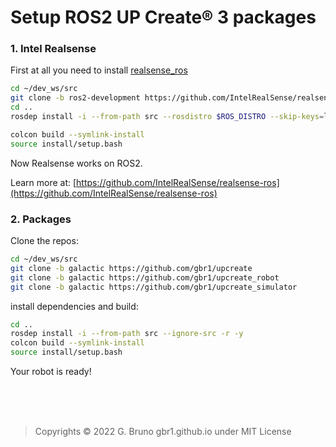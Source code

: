 # Setup ROS2 UP Create® 3 packages

### 1. Intel Realsense

First at all you need to install [realsense_ros](https://github.com/IntelRealSense/realsense-ros)
```bash
cd ~/dev_ws/src
git clone -b ros2-development https://github.com/IntelRealSense/realsense-ros
cd ..
rosdep install -i --from-path src --rosdistro $ROS_DISTRO --skip-keys=librealsense2 -y

colcon build --symlink-install
source install/setup.bash
```

Now Realsense works on ROS2.

Learn more at: [https://github.com/IntelRealSense/realsense-ros](https://github.com/IntelRealSense/realsense-ros)

### 2. Packages

Clone the repos:
```bash
cd ~/dev_ws/src
git clone -b galactic https://github.com/gbr1/upcreate
git clone -b galactic https://github.com/gbr1/upcreate_robot
git clone -b galactic https://github.com/gbr1/upcreate_simulator
```

install dependencies and build:
```bash
cd ..
rosdep install -i --from-path src --ignore-src -r -y
colcon build --symlink-install
source install/setup.bash
```

Your robot is ready!

<br>
<br>
<br>



>Copyrights © 2022 G. Bruno gbr1.github.io under MIT License


